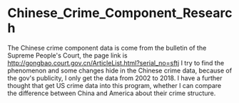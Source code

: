 # Chinese_Crime_Component_Research 
The Chinese crime component data is come from the bulletin of the Supreme People's Court, the page link is http://gongbao.court.gov.cn/ArticleList.html?serial_no=sftj
I try to find the phenomenon and some changes hide in the Chinese crime data, because of the gov's publicity, I only get the data from 2002 to 2018.
I have a further thought that get US crime data into this program, whether I can compare the difference between China and America about their crime structure.
